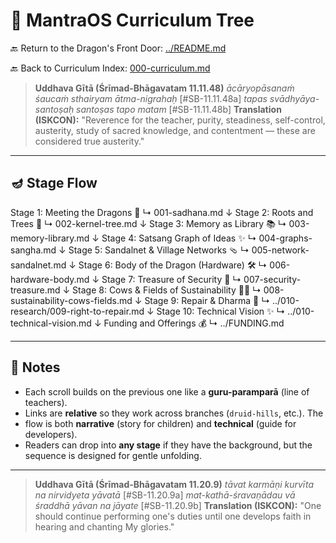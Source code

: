 # 🌳 MantraOS Curriculum Tree

🔙 Return to the Dragon's Front Door: [../README.md](../README.md)

🔙 Back to Curriculum Index: [000-curriculum.md](000-curriculum.md)

> **Uddhava Gītā (Śrīmad-Bhāgavatam 11.11.48)** *ācāryopāsanaṁ śaucaṁ sthairyam
> ātma-nigrahaḥ* [#SB-11.11.48a] *tapas svādhyāya-santoṣaḥ santoṣas tapo matam*
> [#SB-11.11.48b] **Translation (ISKCON):** "Reverence for the teacher, purity,
> steadiness, self-control, austerity, study
of sacred knowledge, and contentment — these are considered true austerity."

---

## 🪔 Stage Flow

Stage 1: Meeting the Dragons 🐉 ↳ 001-sadhana.md ↓ Stage 2: Roots and Trees 🌳 ↳
002-kernel-tree.md ↓ Stage 3: Memory as Library 📚 ↳ 003-memory-library.md ↓
Stage 4: Satsang Graph of Ideas ✨ ↳ 004-graphs-sangha.md ↓ Stage 5: Sandalnet &
Village Networks 🩴 ↳ 005-network-sandalnet.md ↓ Stage 6: Body of the Dragon
(Hardware) 🛠️ ↳ 006-hardware-body.md ↓ Stage 7: Treasure of Security 💎 ↳
007-security-treasure.md ↓ Stage 8: Cows & Fields of Sustainability 🐄🌾 ↳
008-sustainability-cows-fields.md ↓ Stage 9: Repair & Dharma 🔧 ↳
../010-research/009-right-to-repair.md ↓ Stage 10: Technical Vision ✨ ↳
../010-technical-vision.md ↓ Funding and Offerings 💰 ↳ ../FUNDING.md

---

## 🌸 Notes

- Each scroll builds on the previous one like a **guru-paramparā** (line of
teachers).
- Links are **relative** so they work across branches (`druid-hills`, etc.). The
- flow is both **narrative** (story for children) and **technical** (guide
for developers).
- Readers can drop into **any stage** if they have the background, but the
sequence is designed for gentle unfolding.

---

> **Uddhava Gītā (Śrīmad-Bhāgavatam 11.20.9)** *tāvat karmāṇi kurvīta na
> nirvidyeta yāvatā* [#SB-11.20.9a] *mat-kathā-śravaṇādau vā śraddhā yāvan na
> jāyate* [#SB-11.20.9b] **Translation (ISKCON):** "One should continue
> performing one's duties until one develops faith in
hearing and chanting My glories."
